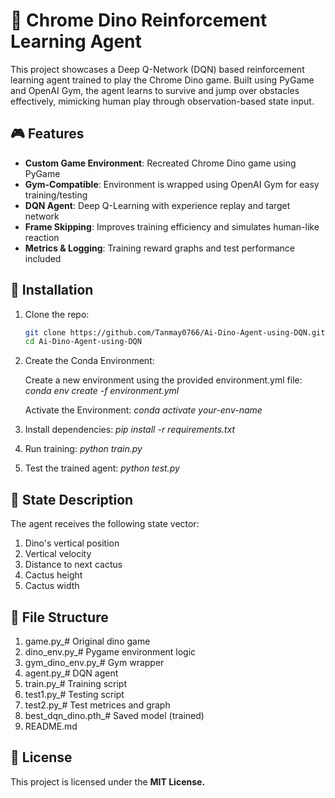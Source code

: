 # 🦖 Chrome Dino Reinforcement Learning Agent

This project showcases a Deep Q-Network (DQN) based reinforcement learning agent trained to play the Chrome Dino game. Built using PyGame and OpenAI Gym, the agent learns to survive and jump over obstacles effectively, mimicking human play through observation-based state input.

## 🎮 Features

- **Custom Game Environment**: Recreated Chrome Dino game using PyGame
- **Gym-Compatible**: Environment is wrapped using OpenAI Gym for easy training/testing
- **DQN Agent**: Deep Q-Learning with experience replay and target network
- **Frame Skipping**: Improves training efficiency and simulates human-like reaction
- **Metrics & Logging**: Training reward graphs and test performance included

## 🚀 Installation

1. Clone the repo:
   ```bash
   git clone https://github.com/Tanmay0766/Ai-Dino-Agent-using-DQN.git
   cd Ai-Dino-Agent-using-DQN
   
2. Create the Conda Environment:
   
   Create a new environment using the provided environment.yml file:
   _conda env create -f environment.yml_
   
   Activate the Environment:
   _conda activate your-env-name_

3. Install dependencies:
   _pip install -r requirements.txt_

4. Run training:
   _python train.py_
   
5. Test the trained agent:
   _python test.py_
   
## 🧠 State Description
The agent receives the following state vector:

1. Dino's vertical position
2. Vertical velocity
3. Distance to next cactus
4. Cactus height
5. Cactus width

## 📂 File Structure
1. game.py_# Original dino game
2. dino_env.py_# Pygame environment logic
3. gym_dino_env.py_# Gym wrapper
4. agent.py_# DQN agent
5. train.py_# Training script
6. test1.py_# Testing script
7. test2.py_# Test metrices and graph
8. best_dqn_dino.pth_# Saved model (trained)
9. README.md

## 📜 License
This project is licensed under the **MIT License.**
